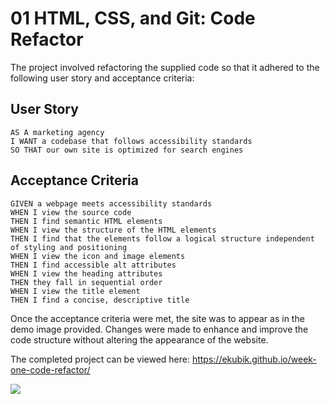 # 01 HTML, CSS, and Git: Code Refactor

The project involved refactoring the supplied code so that it adhered to the following user story and acceptance criteria:

## User Story

```
AS A marketing agency
I WANT a codebase that follows accessibility standards
SO THAT our own site is optimized for search engines
```

## Acceptance Criteria

```
GIVEN a webpage meets accessibility standards
WHEN I view the source code
THEN I find semantic HTML elements
WHEN I view the structure of the HTML elements
THEN I find that the elements follow a logical structure independent of styling and positioning
WHEN I view the icon and image elements
THEN I find accessible alt attributes
WHEN I view the heading attributes
THEN they fall in sequential order
WHEN I view the title element
THEN I find a concise, descriptive title
```

Once the acceptance criteria were met, the site was to appear as in the demo image provided. Changes were made to enhance and improve the code structure without altering the appearance of the website.

The completed project can be viewed here: https://ekubik.github.io/week-one-code-refactor/

<img src=./assets/weekonehw-screenshot.png>

